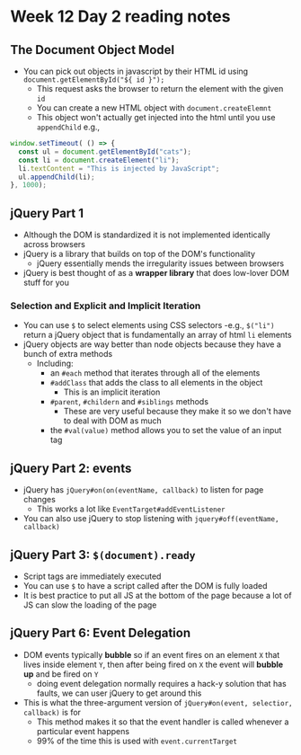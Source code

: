 # Week 12 Day 2 reading notes
## The Document Object Model
- You can pick out objects in javascript by their HTML id using `document.getElementById("${ id }");`
  - This request asks the browser to return the element with the given `id`
  - You can create a new HTML object with `document.createElemnt`
  - This object won't actually get injected into the html until you use `appendChild`
e.g.,
```javascript
window.setTimeout( () => {
  const ul = document.getElementById("cats");
  const li = document.createElement("li");
  li.textContent = "This is injected by JavaScript";
  ul.appendChild(li);
}, 1000);
```
## jQuery Part 1
- Although the DOM is standardized it is not implemented identically across browsers
- jQuery is a library that builds on top of the DOM's functionality
  - jQuery essentially mends the irregularity issues between browsers
- jQuery is best thought of as a **wrapper library** that does low-lover DOM stuff for you
### Selection and Explicit and Implicit Iteration
- You can use `$` to select elements using CSS selectors
  -e.g., `$("li")` return a jQuery object that is fundamentally an array of html `li` elements
- jQuery objects are way better than node objects because they have a bunch of extra methods
  - Including:
    - an `#each` method that iterates through all of the elements
	- `#addClass` that adds the class to all elements in the object
	  - This is an implicit iteration
	- `#parent`, `#childern` and `#siblings` methods
	  - These are very useful because they make it so we don't have to deal with DOM as much
	- the `#val(value)` method allows you to set the value of an input tag
## jQuery Part 2: events
- jQuery has `jQuery#on(on(eventName, callback)` to listen for page changes
  - This works a lot like `EventTarget#addEventListener`
- You can also use jQuery to stop listening with `jquery#off(eventName, callback)`
## jQuery Part 3: `$(document).ready`
- Script tags are immediately executed
- You can use `$` to have a script called after the DOM is fully loaded
- It is best practice to put all JS at the bottom of the page because a lot of JS can slow the loading of the page
## jQuery Part 6: Event Delegation
- DOM events typically **bubble** so if an event fires on an element `X` that lives inside element `Y`, then after being fired on `X` the event will **bubble up** and be fired on `Y`
  - doing event delegation normally requires a hack-y solution that has faults, we can user jQuery to get around this
- This is what the three-argument version of `jQuery#on(event, selectior, callback)` is for
  - This method makes it so that the event handler is called whenever a particular event happens
  - 99% of the time this is used with `event.currentTarget`
